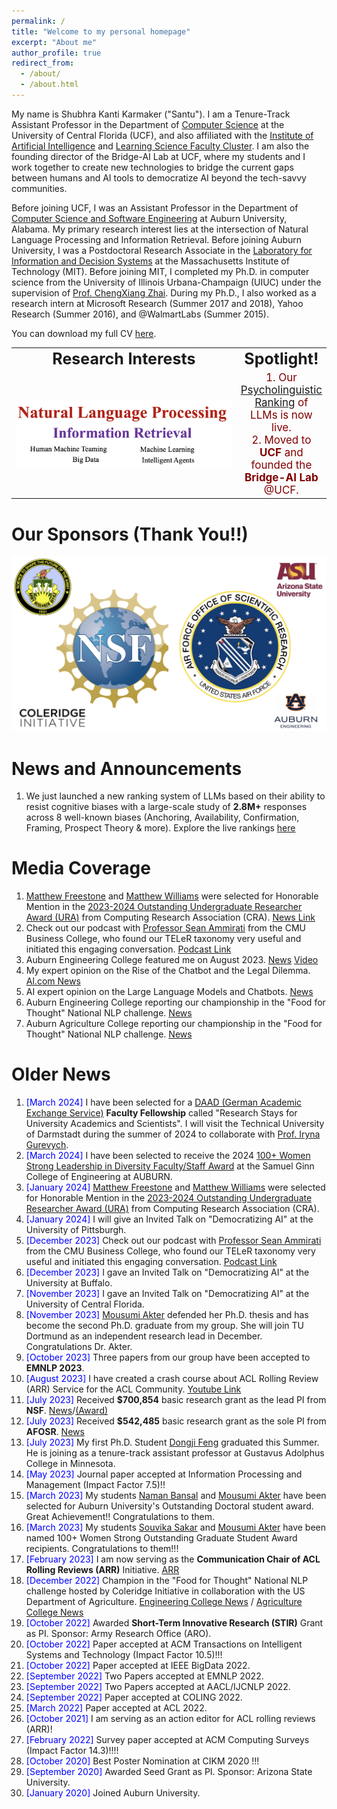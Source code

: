 ```yaml
---
permalink: /
title: "Welcome to my personal homepage"
excerpt: "About me"
author_profile: true
redirect_from: 
  - /about/
  - /about.html
---
```




My name is Shubhra Kanti Karmaker ("Santu"). I am a Tenure-Track Assistant Professor in the Department of [Computer Science](https://www.cs.ucf.edu/) at the University of Central Florida (UCF), and also affiliated with the [Institute of Artificial Intelligence](https://ai.ucf.edu/) and [Learning Science Faculty Cluster](https://www.ucf.edu/research/learning-sciences/). I am also the founding director of the Bridge-AI Lab at UCF, where my students and I work together to create new technologies to bridge the current gaps between humans and AI tools to democratize AI beyond the tech-savvy communities.

Before joining UCF, I was an Assistant Professor in the Department of [Computer Science and Software Engineering](https://www.eng.auburn.edu/comp/) at Auburn University, Alabama. My primary research interest lies at the intersection of Natural Language Processing and Information Retrieval. Before joining Auburn University, I was a Postdoctoral Research Associate in the [Laboratory for Information and Decision Systems](https://lids.mit.edu/) at the Massachusetts Institute of Technology (MIT). Before joining MIT, I completed my Ph.D. in computer science from the University of Illinois Urbana-Champaign (UIUC) under the supervision of [Prof. ChengXiang Zhai](http://czhai.cs.illinois.edu/). During my Ph.D., I also worked as a research intern at Microsoft Research (Summer 2017 and 2018), Yahoo Research (Summer 2016), and @WalmartLabs (Summer 2015).

You can download my full CV <a href="../files/CV.pdf">here</a>.

<table style="border-collapse: collapse; border: none;" align="center">
 <tr style="border: none;">
    <td style="border: none;" align="center"><b style="font-size:25px">Research Interests</b></td>
    <td style="border: none;" align="center"><b style="font-size:25px">Spotlight!</b></td>
 </tr>
 <tr>
    <td style="border: none;" align="center" width="400"> <img src="images/ResearchInterest.png" alt="" /></td>
    <td style="border: none;" align="center"><span style="color:maroon; font-size:17px">1. Our <a href="https://bridgeai-lab.github.io/LLM-Ranking/" target="_blank">Psycholinguistic Ranking</a> of LLMs is now live.<br>
		2. Moved to <b>UCF</b> and founded the <b>Bridge-AI Lab</b> @UCF.</td>
 </tr>
</table>


Our Sponsors (Thank You!!)
======================
![Sponsor](/images/Sponsor.png)


News and Announcements
======================
1. We just launched a new ranking system of LLMs based on their ability to resist cognitive biases with a large-scale study of **2.8M+** responses across 8 well-known biases (Anchoring, Availability, Confirmation, Framing, Prospect Theory & more). Explore the live rankings [here](https://bridgeai-lab.github.io/LLM-Ranking/)


Media Coverage
======================
1. <a href="https://www.linkedin.com/in/matthew-freestone-7b75381b9/" target="_blank">Matthew Freestone</a> and <a href="https://www.linkedin.com/in/matthew-c-williams-jr/" target="_blank">Matthew Williams</a> were selected for Honorable Mention in the <a href="https://cra.org/about/awards/outstanding-undergraduate-researcher-award/" target="_blank">2023-2024 Outstanding Undergraduate Researcher Award (URA)</a> from Computing Research Association (CRA). <a href="[https://agilegiants.seanammirati.com/improve-your-llm-prompts-decoding-the-teler-taxonomy/](https://eng.auburn.edu/news/2024/02/two-students-in-csse-recognized-by-national-organization)" target="_blank">News Link</a>
2. Check out our podcast with <a href="https://www.cmu.edu/tepper/faculty-and-research/faculty-by-area/profiles/ammirati-sean.html" target="_blank">Professor Sean Ammirati</a> from the CMU Business College, who found our TELeR taxonomy very useful and initiated this engaging conversation. <a href="https://agilegiants.seanammirati.com/improve-your-llm-prompts-decoding-the-teler-taxonomy/" target="_blank">Podcast Link</a>
1. Auburn Engineering College featured me on August 2023. <a href="https://www.eng.auburn.edu/news/2023/08/assistant-professor-in-csse-earns-two-grants.html?fbclid=IwAR0c8lFZCwBQi4e3144agupHGZhyGguNK6K_p_yqVAYFXa_AytOg0pn0NXM" target="_blank">News</a> <a href="https://twitter.com/AuburnEngineers/status/1687554579372851201?s=20" target="_blank">Video</a>
1. My expert opinion on the Rise of the Chatbot and the Legal Dilemma. <a href="https://www.al.com/news/2023/03/rise-of-the-chatbot-alabama-lawmakers-confront-questions-about-artificial-intelligence.html" target="_blank">Al.com News</a>
1. AI expert opinion on the Large Language Models and Chatbots. <a href="https://www.eng.auburn.edu/news/2023/03/artificial-intelligence-expert-in-csse-weighs-in-on-the-rise-of-chatbots.html" target="_blank">News</a>
1. Auburn Engineering College reporting our championship in the "Food for Thought" National NLP challenge. <a href="https://eng.auburn.edu/news/2022/11/auburn-big-data-team-wins-coleridge-second-round" target="_blank">News</a>
1. Auburn Agriculture College reporting our championship in the "Food for Thought" National NLP challenge. <a href="https://agriculture.auburn.edu/feature/faculty-team-places-first-in-usda-challenge/" target="_blank">News</a>



Older News
======================
1. <span style="color:blue">[March 2024] </span> I have been selected for a <a href="https://www.daad.de/en/" target="_blank">DAAD (German Academic Exchange Service)</a> **Faculty Fellowship** called "Research Stays for University Academics and Scientists". I will visit the Technical University of Darmstadt during the summer of 2024 to collaborate with <a href="https://www.informatik.tu-darmstadt.de/ukp/ukp_home/head_ukp" target="_blank">Prof. Iryna Gurevych</a>.
2. <span style="color:blue">[March 2024] </span> I have been selected to receive the 2024 <a href="https://www.eng.auburn.edu/awards/100-women-strong-leadership-diversity-faculty.html" target="_blank">100+ Women Strong Leadership in Diversity Faculty/Staff Award</a> at the Samuel Ginn College of Engineering at AUBURN.
3. <span style="color:blue">[January 2024] </span> <a href="https://www.linkedin.com/in/matthew-freestone-7b75381b9/" target="_blank">Matthew Freestone</a> and <a href="https://www.linkedin.com/in/matthew-c-williams-jr/" target="_blank">Matthew Williams</a> were selected for Honorable Mention in the <a href="https://cra.org/about/awards/outstanding-undergraduate-researcher-award/" target="_blank">2023-2024 Outstanding Undergraduate Researcher Award (URA)</a> from Computing Research Association (CRA).
1. <span style="color:blue">[January 2024] </span> I will give an Invited Talk on "Democratizing AI" at the University of Pittsburgh.
1. <span style="color:blue">[December 2023] </span>Check out our podcast with <a href="https://www.cmu.edu/tepper/faculty-and-research/faculty-by-area/profiles/ammirati-sean.html" target="_blank">Professor Sean Ammirati</a> from the CMU Business College, who found our TELeR taxonomy very useful and initiated this engaging conversation. <a href="https://agilegiants.seanammirati.com/improve-your-llm-prompts-decoding-the-teler-taxonomy/" target="_blank">Podcast Link</a>
1. <span style="color:blue">[December 2023] </span> I gave an Invited Talk on "Democratizing AI" at the University at Buffalo.
1. <span style="color:blue">[November 2023] </span> I gave an Invited Talk on "Democratizing AI" at the University of Central Florida.
1. <span style="color:blue">[November 2023] </span><a href="https://sites.google.com/view/mousumi-akter" target="_blank">Mousumi Akter</a> defended her Ph.D. thesis and has become the second Ph.D. graduate from my group. She will join TU Dortmund as an independent research lead in December. Congratulations Dr. Akter.
1. <span style="color:blue">[October 2023] </span> Three papers from our group have been accepted to <b>EMNLP 2023</b>.
1. <span style="color:blue">[August 2023] </span> I have created a crash course about ACL Rolling Review (ARR) Service for the ACL Community. <a href="https://youtu.be/DaoCLEghXyU" target="_blank">Youtube Link</a>
1. <span style="color:blue">[July 2023] </span>  Received <b>\$700,854</b> basic research grant as the lead PI from <b>NSF</b>. <a href="https://www.eng.auburn.edu/news/2023/08/assistant-professor-in-csse-earns-two-grants.html?fbclid=IwAR0c8lFZCwBQi4e3144agupHGZhyGguNK6K_p_yqVAYFXa_AytOg0pn0NXM" target="_blank">News</a>/<a href="https://www.nsf.gov/awardsearch/showAward?AWD_ID=2302974&HistoricalAwards=false" target="_blank">(Award)</a> 
1. <span style="color:blue">[July 2023] </span>  Received <b>\$542,485</b> basic research grant as the sole PI from <b>AFOSR</b>. <a href="https://www.eng.auburn.edu/news/2023/08/assistant-professor-in-csse-earns-two-grants.html?fbclid=IwAR0c8lFZCwBQi4e3144agupHGZhyGguNK6K_p_yqVAYFXa_AytOg0pn0NXM" target="_blank">News</a>
1. <span style="color:blue">[July 2023] </span> My first Ph.D. Student <a href="https://dzf0023.github.io/" target="_blank">Dongji Feng</a> graduated this Summer. He is joining as a tenure-track assistant professor at Gustavus Adolphus College in Minnesota.
1. <span style="color:blue">[May 2023] </span>  Journal paper accepted at Information Processing and Management (Impact Factor 7.5)!!
1. <span style="color:blue">[March 2023] </span>  My students <a href="https://bnaman50.github.io/" target="_blank">Naman Bansal</a> and <a href="https://sites.google.com/view/mousumi-akter" target="_blank">Mousumi Akter</a> have been selected for Auburn University's Outstanding Doctoral student award. Great Achievement!! Congratulations to them.
1. <span style="color:blue">[March 2023] </span>  My students <a href="https://souvika.github.io/" target="_blank">Souvika Sakar</a> and <a href="https://sites.google.com/view/mousumi-akter" target="_blank">Mousumi Akter</a> have been named 100+ Women Strong Outstanding Graduate Student Award recipients. Congratulations to them!!!
1. <span style="color:blue">[February 2023] </span> I am now serving as the **Communication Chair of ACL Rolling Reviews (ARR)** Initiative. <a href="https://aclrollingreview.org/people" target="_blank">ARR</a>
1. <span style="color:blue">[December 2022] </span>  Champion in the "Food for Thought" National NLP challenge hosted by Coleridge Initiative in collaboration with the US Department of Agriculture. <a href="https://eng.auburn.edu/news/2022/11/auburn-big-data-team-wins-coleridge-second-round" target="_blank">Engineering College News</a>  / <a href="https://agriculture.auburn.edu/feature/faculty-team-places-first-in-usda-challenge/" target="_blank">Agriculture College News</a> 
1. <span style="color:blue">[October 2022] </span>  Awarded **Short-Term Innovative Research (STIR)** Grant as PI. Sponsor: Army Research Office (ARO).
1. <span style="color:blue">[October 2022] </span>  Paper accepted at ACM Transactions on Intelligent Systems and Technology (Impact Factor 10.5)!!!
1. <span style="color:blue">[October 2022] </span>  Paper accepted at IEEE BigData 2022.
1. <span style="color:blue">[September 2022] </span>  Two Papers accepted at EMNLP 2022.
1. <span style="color:blue">[September 2022] </span>  Two Papers accepted at AACL/IJCNLP 2022.
1. <span style="color:blue">[September 2022] </span>  Paper accepted at COLING 2022.
1. <span style="color:blue">[March 2022] </span>  Paper accepted at ACL 2022.
1. <span style="color:blue">[October 2021] </span>  I am serving as an action editor for ACL rolling reviews (ARR)!
1. <span style="color:blue">[February 2022] </span>  Survey paper accepted at ACM Computing Surveys (Impact Factor 14.3)!!!!
1. <span style="color:blue">[October 2020] </span>  Best Poster Nomination at CIKM 2020 !!!
1. <span style="color:blue">[September 2020] </span>  Awarded Seed Grant as PI. Sponsor: Arizona State University.
1. <span style="color:blue">[January 2020] </span>  Joined Auburn University.<br/><br/>
<br/><br/>






